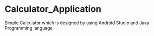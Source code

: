 # Calculator_Application
Simple Calculator which is designed by using Android Studio and Java Programming language.
